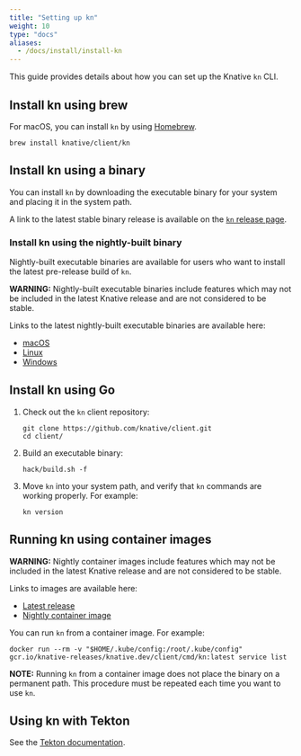 ```yaml
---
title: "Setting up kn"
weight: 10
type: "docs"
aliases:
  - /docs/install/install-kn
---
```


This guide provides details about how you can set up the Knative `kn` CLI.

## Install kn using brew

For macOS, you can install `kn` by using <a href="https://github.com/knative/homebrew-client" target="_blank">Homebrew</a>.

```
brew install knative/client/kn
```


## Install kn using a binary

You can install `kn` by downloading the executable binary for your system and placing it in the system path.

A link to the latest stable binary release is available on the <a href="https://github.com/knative/client/releases" target="_blank">`kn` release page</a>.

### Install kn using the nightly-built binary

Nightly-built executable binaries are available for users who want to install the latest pre-release build of `kn`.

**WARNING:** Nightly-built executable binaries include features which may not be included in the latest Knative release and are not considered to be stable.

Links to the latest nightly-built executable binaries are available here:

- <a href="https://storage.googleapis.com/knative-nightly/client/latest/kn-darwin-amd64" target="_blank">macOS</a>
- <a href="https://storage.googleapis.com/knative-nightly/client/latest/kn-linux-amd64" target="_blank">Linux</a>
- <a href="https://storage.googleapis.com/knative-nightly/client/latest/kn-windows-amd64.exe" target="_blank">Windows</a>

## Install kn using Go

1. Check out the `kn` client repository:

      ```
      git clone https://github.com/knative/client.git
      cd client/
      ```

1. Build an executable binary:

      ```
      hack/build.sh -f
      ```

1. Move `kn` into your system path, and verify that `kn` commands are working properly. For example:

      ```
      kn version
      ```

## Running kn using container images

**WARNING:** Nightly container images include features which may not be included in the latest Knative release and are not considered to be stable.

Links to images are available here:

- <a href="https://gcr.io/knative-releases/knative.dev/client/cmd/kn" target="_blank">Latest release</a>
- <a href="https://gcr.io/knative-nightly/knative.dev/client/cmd/kn" target="_blank">Nightly container image</a>

You can run `kn` from a container image. For example:

```
docker run --rm -v "$HOME/.kube/config:/root/.kube/config" gcr.io/knative-releases/knative.dev/client/cmd/kn:latest service list
```

**NOTE:** Running `kn` from a container image does not place the binary on a permanent path. This procedure must be repeated each time you want to use `kn`.

## Using kn with Tekton

See the <a href="http://hub.tekton.dev/tekton/task/kn" target="_blank">Tekton documentation</a>.
